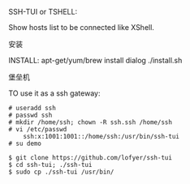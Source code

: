 SSH-TUI or TSHELL:

Show hosts list to be connected like XShell.

安装

INSTALL:
    apt-get/yum/brew install dialog
    ./install.sh

堡垒机

TO use it as a ssh gateway:

    # useradd ssh
    # passwd ssh
    # mkdir /home/ssh; chown -R ssh.ssh /home/ssh
    # vi /etc/passwd
        ssh:x:1001:1001::/home/ssh:/usr/bin/ssh-tui
    # su demo

    $ git clone https://github.com/lofyer/ssh-tui
    $ cd ssh-tui; ./ssh-tui
    $ sudo cp ./ssh-tui /usr/bin/
